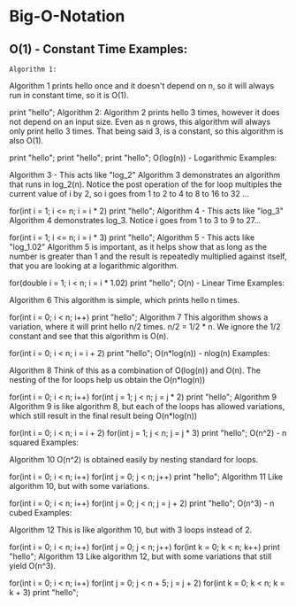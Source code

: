 # Big-O-Notation

## O(1) - Constant Time Examples:

    Algorithm 1:
Algorithm 1 prints hello once and it doesn't depend on n, so it will always run in constant time, so it is O(1).

print "hello";
Algorithm 2:
Algorithm 2 prints hello 3 times, however it does not depend on an input size. Even as n grows, this algorithm will always only print hello 3 times. That being said 3, is a constant, so this algorithm is also O(1).

print "hello";
print "hello";
print "hello";
O(log(n)) - Logarithmic Examples:

Algorithm 3 - This acts like "log_2"
Algorithm 3 demonstrates an algorithm that runs in log_2(n). Notice the post operation of the for loop multiples the current value of i by 2, so i goes from 1 to 2 to 4 to 8 to 16 to 32 ...

for(int i = 1; i <= n; i = i * 2)
  print "hello";
Algorithm 4 - This acts like "log_3"
Algorithm 4 demonstrates log_3. Notice i goes from 1 to 3 to 9 to 27...

for(int i = 1; i <= n; i = i * 3)
  print "hello";
Algorithm 5 - This acts like "log_1.02"
Algorithm 5 is important, as it helps show that as long as the number is greater than 1 and the result is repeatedly multiplied against itself, that you are looking at a logarithmic algorithm.

for(double i = 1; i < n; i = i * 1.02)
  print "hello";
O(n) - Linear Time Examples:

Algorithm 6
This algorithm is simple, which prints hello n times.

for(int i = 0; i < n; i++)
  print "hello";
Algorithm 7
This algorithm shows a variation, where it will print hello n/2 times. n/2 = 1/2 * n. We ignore the 1/2 constant and see that this algorithm is O(n).

for(int i = 0; i < n; i = i + 2)
  print "hello";
O(n*log(n)) - nlog(n) Examples:

Algorithm 8
Think of this as a combination of O(log(n)) and O(n). The nesting of the for loops help us obtain the O(n*log(n))

for(int i = 0; i < n; i++)
  for(int j = 1; j < n; j = j * 2)
    print "hello";
Algorithm 9
Algorithm 9 is like algorithm 8, but each of the loops has allowed variations, which still result in the final result being O(n*log(n))

for(int i = 0; i < n; i = i + 2)
  for(int j = 1; j < n; j = j * 3)
    print "hello";
O(n^2) - n squared Examples:

Algorithm 10
O(n^2) is obtained easily by nesting standard for loops.

for(int i = 0; i < n; i++)
  for(int j = 0; j < n; j++)
    print "hello";
Algorithm 11
Like algorithm 10, but with some variations.

for(int i = 0; i < n; i++)
  for(int j = 0; j < n; j = j + 2)
    print "hello";
O(n^3) - n cubed Examples:

Algorithm 12
This is like algorithm 10, but with 3 loops instead of 2.

for(int i = 0; i < n; i++)
  for(int j = 0; j < n; j++)
    for(int k = 0; k < n; k++)
      print "hello";
Algorithm 13
Like algorithm 12, but with some variations that still yield O(n^3).

for(int i = 0; i < n; i++)
  for(int j = 0; j < n + 5; j = j + 2)
    for(int k = 0; k < n; k = k + 3)
      print "hello";
